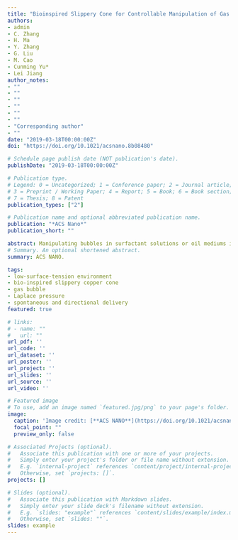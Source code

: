 ```yaml
---
title: "Bioinspired Slippery Cone for Controllable Manipulation of Gas Bubbles in Low-Surface-Tension Environment"
authors:
- admin
- C. Zhang
- H. Ma
- Y. Zhang
- G. Liu
- M. Cao
- Cunming Yu*
- Lei Jiang
author_notes:
- ""
- ""
- ""
- ""
- ""
- ""
- "Corresponding author"
- ""
date: "2019-03-18T00:00:00Z"
doi: "https://doi.org/10.1021/acsnano.8b08480"

# Schedule page publish date (NOT publication's date).
publishDate: "2019-03-18T00:00:00Z"

# Publication type.
# Legend: 0 = Uncategorized; 1 = Conference paper; 2 = Journal article;
# 3 = Preprint / Working Paper; 4 = Report; 5 = Book; 6 = Book section;
# 7 = Thesis; 8 = Patent
publication_types: ["2"]

# Publication name and optional abbreviated publication name.
publication: "*ACS Nano*"
publication_short: ""

abstract: Manipulating bubbles in surfactant solutions or oil mediums is of vital importance in daily life and industries concerned with cosmetics, food, fermentation, mineral flotation, etc. However, realizing controllable regulation of a bubble’s behavior is quite challenging in a low-surface-tension aqueous environment, which is mainly attributed to the strong affinity of liquid molecules to a solid surface to prevent the efficient interaction of gas bubbles with the solid surface. To address these issues, herein, we have taken inspiration from cactus spines and pitcher plants to develop a slippery copper cone (SCC), which can facilely manipulate gas bubble in surfactant solutions (as low as ∼29.9 mN/m, 20 °C), e.g., directional and continuous transportation of gas bubbles. This intriguing capability mainly originates from the cooperation of the conical morphology engendering a Laplace pressure and the slippery surface with low friction force but high affinity to bubbles. In addition, the SCC also shows an elegant capability of transporting gas bubbles in various organic solvents, such as formamide (57.4 mN/m, 20 °C), glycol (46.5 mN/m, 20 °C), dibutyl phthalate (37.0 mN/m, 20 °C), and dimethylformamide (35.8 mN/m, 20 °C). Furthermore, the prepared SCC also demonstrated distinguished feasibility in antibuoyancy bubble delivery, efficient collection of acidic CO2 microbubbles, and the underwater reaction of hydrogen and oxygen, endowing it with promising applications in various complex low-surface-tension environments.
# Summary. An optional shortened abstract.
summary: ACS NANO.

tags:
- low-surface-tension environment
- bio-inspired slippery copper cone
- gas bubble
- Laplace pressure
- spontaneous and directional delivery
featured: true

# links:
# - name: ""
#   url: ""
url_pdf: ''
url_code: ''
url_dataset: ''
url_poster: ''
url_project: ''
url_slides: ''
url_source: ''
url_video: ''

# Featured image
# To use, add an image named `featured.jpg/png` to your page's folder. 
image:
  caption: 'Image credit: [**ACS NANO**](https://doi.org/10.1021/acsnano.8b08480)'
  focal_point: ""
  preview_only: false

# Associated Projects (optional).
#   Associate this publication with one or more of your projects.
#   Simply enter your project's folder or file name without extension.
#   E.g. `internal-project` references `content/project/internal-project/index.md`.
#   Otherwise, set `projects: []`.
projects: []

# Slides (optional).
#   Associate this publication with Markdown slides.
#   Simply enter your slide deck's filename without extension.
#   E.g. `slides: "example"` references `content/slides/example/index.md`.
#   Otherwise, set `slides: ""`.
slides: example
---
```



